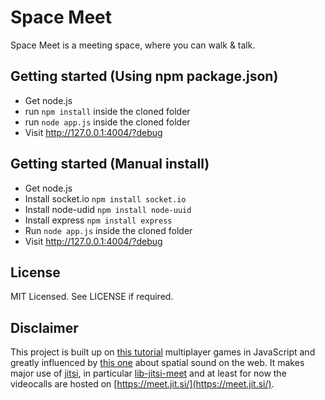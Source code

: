 Space Meet
=============================

Space Meet is a meeting space, where you can walk & talk.

## Getting started (Using npm package.json)
* Get node.js
* run `npm install` inside the cloned folder
* run `node app.js` inside the cloned folder
* Visit http://127.0.0.1:4004/?debug

## Getting started (Manual install)

* Get node.js
* Install socket.io `npm install socket.io`
* Install node-udid `npm install node-uuid`
* Install express `npm install express`
* Run `node app.js` inside the cloned folder
* Visit http://127.0.0.1:4004/?debug

## License

MIT Licensed. 
See LICENSE if required.

## Disclaimer

This project is built up on [this tutorial](http://buildnewgames.com/real-time-multiplayer/) multiplayer games in JavaScript and greatly influenced by [this one](https://developer.mozilla.org/en-US/docs/Web/API/Web_Audio_API/Web_audio_spatialization_basics) about spatial sound on the web.
It makes major use of [jitsi](https://jitsi.org), in particular [lib-jitsi-meet](https://github.com/jitsi/lib-jitsi-meet) and at least for now the videocalls are hosted on [https://meet.jit.si/](https://meet.jit.si/).
